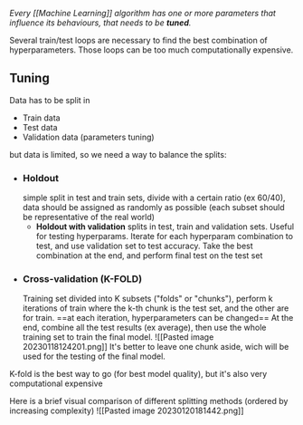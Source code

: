 _Every [[Machine Learning]] algorithm has one or more parameters that influence its behaviours, that needs to be **tuned**._

Several train/test loops are necessary to find the best combination of hyperparameters.
Those loops can be too much computationally expensive.

## Tuning
Data has to be split in
- Train data
- Test data
- Validation data (parameters tuning)

but data is limited, so we need a way to balance the splits:
- ### Holdout 
	simple split in test and train sets, divide with a certain ratio (ex 60/40), data should be assigned as randomly as possible (each subset should be representative of the real world)
	- **Holdout with validation**
		splits in test, train and validation sets. Useful for testing hyperparams.
		Iterate for each hyperparam combination to test, and use validation set to test accuracy. Take the best combination at the end, and perform final test on the test set
- ### Cross-validation (**K-FOLD**)
	Training set divided into K subsets ("folds" or "chunks"), perform k iterations of train where the k-th chunk is the test set, and the other are for train.
	==at each iteration, hyperparameters can be changed==
	At the end, combine all the test results (ex average), then use the whole training set to train the final model.
	![[Pasted image 20230118124201.png]]
	It's better to leave one chunk aside, wich will be used for the testing of the final model.

K-fold is the best way to go (for best model quality), but it's also very computational expensive

Here is a brief visual comparison of different splitting methods (ordered by increasing complexity)
![[Pasted image 20230120181442.png]]